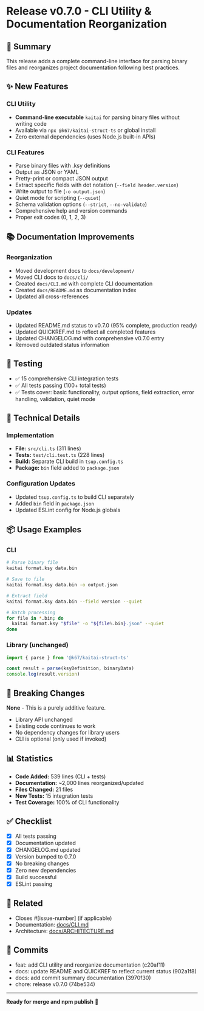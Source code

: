 # Release v0.7.0 - CLI Utility & Documentation Reorganization

## 🎉 Summary

This release adds a complete command-line interface for parsing binary files and reorganizes project documentation following best practices.

## ✨ New Features

### CLI Utility
- **Command-line executable** `kaitai` for parsing binary files without writing code
- Available via `npx @k67/kaitai-struct-ts` or global install
- Zero external dependencies (uses Node.js built-in APIs)

### CLI Features
- Parse binary files with .ksy definitions
- Output as JSON or YAML
- Pretty-print or compact JSON output
- Extract specific fields with dot notation (`--field header.version`)
- Write output to file (`-o output.json`)
- Quiet mode for scripting (`--quiet`)
- Schema validation options (`--strict`, `--no-validate`)
- Comprehensive help and version commands
- Proper exit codes (0, 1, 2, 3)

## 📚 Documentation Improvements

### Reorganization
- Moved development docs to `docs/development/`
- Moved CLI docs to `docs/cli/`
- Created `docs/CLI.md` with complete CLI documentation
- Created `docs/README.md` as documentation index
- Updated all cross-references

### Updates
- Updated README.md status to v0.7.0 (95% complete, production ready)
- Updated QUICKREF.md to reflect all completed features
- Updated CHANGELOG.md with comprehensive v0.7.0 entry
- Removed outdated status information

## 🧪 Testing

- ✅ 15 comprehensive CLI integration tests
- ✅ All tests passing (100+ total tests)
- ✅ Tests cover: basic functionality, output options, field extraction, error handling, validation, quiet mode

## 🔧 Technical Details

### Implementation
- **File:** `src/cli.ts` (311 lines)
- **Tests:** `test/cli.test.ts` (228 lines)
- **Build:** Separate CLI build in `tsup.config.ts`
- **Package:** `bin` field added to `package.json`

### Configuration Updates
- Updated `tsup.config.ts` to build CLI separately
- Added `bin` field in `package.json`
- Updated ESLint config for Node.js globals

## 📦 Usage Examples

### CLI
```bash
# Parse binary file
kaitai format.ksy data.bin

# Save to file
kaitai format.ksy data.bin -o output.json

# Extract field
kaitai format.ksy data.bin --field version --quiet

# Batch processing
for file in *.bin; do
  kaitai format.ksy "$file" -o "${file%.bin}.json" --quiet
done
```

### Library (unchanged)
```typescript
import { parse } from '@k67/kaitai-struct-ts'

const result = parse(ksyDefinition, binaryData)
console.log(result.version)
```

## 🚀 Breaking Changes

**None** - This is a purely additive feature.

- Library API unchanged
- Existing code continues to work
- No dependency changes for library users
- CLI is optional (only used if invoked)

## 📊 Statistics

- **Code Added:** 539 lines (CLI + tests)
- **Documentation:** ~2,000 lines reorganized/updated
- **Files Changed:** 21 files
- **New Tests:** 15 integration tests
- **Test Coverage:** 100% of CLI functionality

## ✅ Checklist

- [x] All tests passing
- [x] Documentation updated
- [x] CHANGELOG.md updated
- [x] Version bumped to 0.7.0
- [x] No breaking changes
- [x] Zero new dependencies
- [x] Build successful
- [x] ESLint passing

## 🔗 Related

- Closes #[issue-number] (if applicable)
- Documentation: [docs/CLI.md](./docs/CLI.md)
- Architecture: [docs/ARCHITECTURE.md](./docs/ARCHITECTURE.md)

## 📝 Commits

- feat: add CLI utility and reorganize documentation (c20af11)
- docs: update README and QUICKREF to reflect current status (902a1f8)
- docs: add commit summary documentation (3970f30)
- chore: release v0.7.0 (74be534)

---

**Ready for merge and npm publish** 🚀
